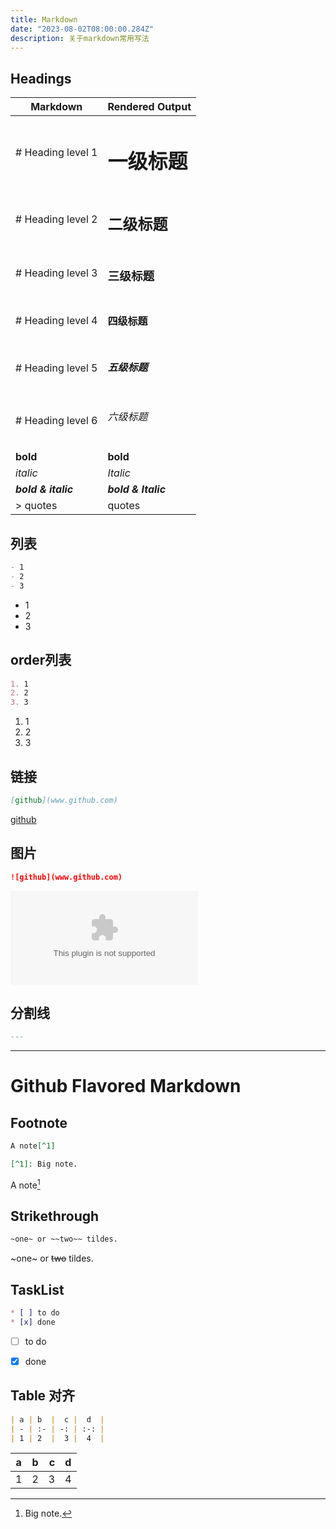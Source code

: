 ```yaml
---
title: Markdown
date: "2023-08-02T08:00:00.284Z"
description: 关于markdown常用写法
---
```


## Headings
| Markdown |  Rendered Output   |
| ----     |  -------           |
| # Heading level 1   | <h1 className="mt-8">一级标题</h1> |
| # Heading level 2   | <h2>二级标题</h2> |
| # Heading level 3   | <h3>三级标题</h3> |
| # Heading level 4   | <h4>四级标题</h4> |
| # Heading level 5   | <h5>五级标题</h5> |
| # Heading level 6   | <h6>六级标题</h6> |
| **bold**   | <strong>bold</strong> |
| *italic*   | <em>Italic</em> |
| ***bold & italic***   | <strong><em>bold & Italic</em></strong> |
| > quotes  | <quotes>quotes</quotes> |



## 列表
```Markdown
- 1
- 2
- 3
```
- 1
- 2
- 3

## order列表
```Markdown
1. 1
2. 2
3. 3
```
1. 1
2. 2
3. 3

## 链接
```Markdown
[github](www.github.com)
```

[github](www.github.com)



## 图片
```Markdown
![github](www.github.com)
```
![image](www.github.com)

## 分割线
```Markdown
---
```

---


# Github Flavored Markdown

## Footnote
```Markdown
A note[^1]

[^1]: Big note.
```

A note[^1]

[^1]: Big note.


## Strikethrough
```Markdown
~one~ or ~~two~~ tildes.
```

~one~ or ~~two~~ tildes.

## TaskList
```Markdown
* [ ] to do
* [x] done
```
* [ ] to do
* [x] done


## Table 对齐
```Markdown
| a | b  |  c |  d  |
| - | :- | -: | :-: |
| 1 | 2  |  3 |  4  |
```

| a | b  |  c |  d  |
| - | :- | -: | :-: |
| 1 | 2  |  3 |  4  |

